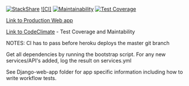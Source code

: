 [![StackShare](http://img.shields.io/badge/tech-stack-0690fa.svg?style=flat)](https://stackshare.io/dcsil/dreamtune)
[![CI]](https://github.com/dcsil/dream-team/workflows/CI/badge.svg)
[![Maintainability](https://api.codeclimate.com/v1/badges/7f87a22ae67adec9e7aa/maintainability)](https://codeclimate.com/repos/5e52ed5d4c82bf01780003db/maintainability)
[![Test Coverage](https://api.codeclimate.com/v1/badges/7f87a22ae67adec9e7aa/test_coverage)](https://codeclimate.com/repos/5e52ed5d4c82bf01780003db/test_coverage)

[Link to Production Web app](http://dreamteam.herokuapp.com/)

[Link to CodeClimate](https://codeclimate.com/repos/5e52ed5d4c82bf01780003db) - Test Coverage and Maintability


NOTES: CI has to pass before heroku deploys the master git branch

Get all dependencies by running the bootstrap script. For any new services/API's added, log the result on services.yml

See Django-web-app folder for app specific information including how to write workflow tests.
